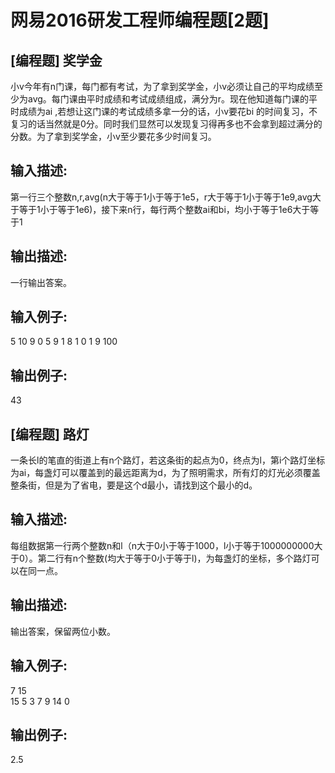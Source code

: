 # 网易2016研发工程师编程题[2题]
## [编程题] 奖学金
小v今年有n门课，每门都有考试，为了拿到奖学金，小v必须让自己的平均成绩至少为avg。每门课由平时成绩和考试成绩组成，满分为r。现在他知道每门课的平时成绩为ai ,若想让这门课的考试成绩多拿一分的话，小v要花bi 的时间复习，不复习的话当然就是0分。同时我们显然可以发现复习得再多也不会拿到超过满分的分数。为了拿到奖学金，小v至少要花多少时间复习。

## 输入描述:
第一行三个整数n,r,avg(n大于等于1小于等于1e5，r大于等于1小于等于1e9,avg大于等于1小于等于1e6)，接下来n行，每行两个整数ai和bi，均小于等于1e6大于等于1

## 输出描述:
一行输出答案。

## 输入例子:
5 10 9
0 5
9 1
8 1
0 1
9 100

## 输出例子:
43

## [编程题] 路灯
一条长l的笔直的街道上有n个路灯，若这条街的起点为0，终点为l，第i个路灯坐标为ai，每盏灯可以覆盖到的最远距离为d，为了照明需求，所有灯的灯光必须覆盖整条街，但是为了省电，要是这个d最小，请找到这个最小的d。

## 输入描述:
每组数据第一行两个整数n和l（n大于0小于等于1000，l小于等于1000000000大于0）。第二行有n个整数(均大于等于0小于等于l)，为每盏灯的坐标，多个路灯可以在同一点。

## 输出描述:
输出答案，保留两位小数。

## 输入例子:
7 15   
15 5 3 7 9 14 0

## 输出例子:
2.5